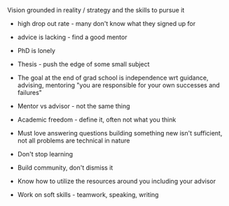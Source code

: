 

Vision
  grounded in reality / strategy
and the skills to pursue it

- high drop out rate - many don't know what they signed up for
- advice is lacking - find a good mentor
- PhD is lonely
- Thesis - push the edge of some small subject

- The goal at the end of grad school is independence
  wrt guidance, advising, mentoring "you are responsible for your own successes and failures"
- Mentor vs advisor - not the same thing
- Academic freedom - define it, often not what you think
- Must love answering questions
  building something new isn't sufficient, not all problems are technical in nature
- Don't stop learning
- Build community, don't dismiss it
- Know how to utilize the resources around you
  including your advisor
- Work on soft skills - teamwork, speaking, writing
